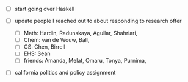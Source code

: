  - [ ] start going over Haskell
 - [ ] update people I reached out to about responding to research offer
     - [ ] Math: Hardin, Radunskaya, Aguilar, Shahriari, 
     - [ ] Chem: van de Wouw, Ball, 
     - [ ] CS: Chen, Birrell
     - [ ] EHS: Sean
     - [ ] friends: Amanda, Melat, Omaru, Tonya, Purnima, 
  - [ ] california politics and policy assignment

